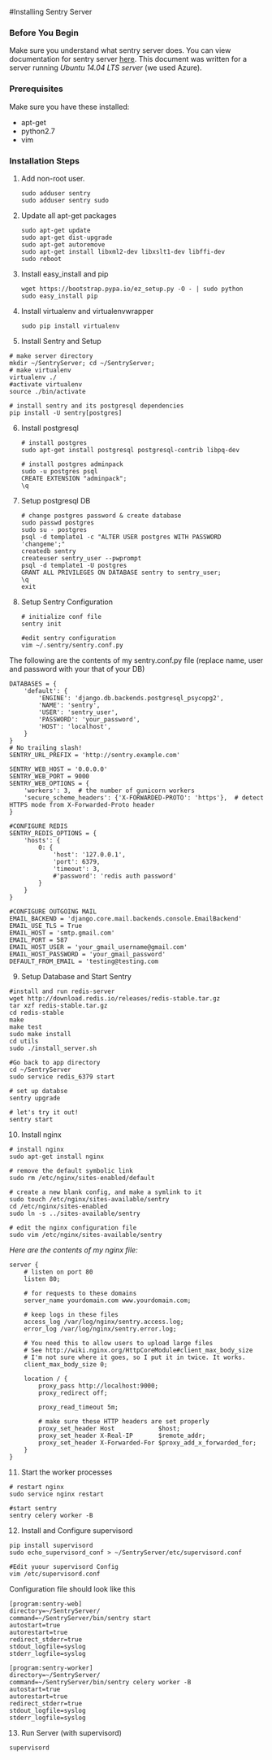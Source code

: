#Installing Sentry Server

### Before You Begin
Make sure you understand what sentry server does. You can view documentation for sentry server [here](https://sentry.readthedocs.org/). This document was written for a server running *Ubuntu 14.04 LTS server* (we used Azure).


### Prerequisites
Make sure you have these installed:
* apt-get
* python2.7
* vim



### Installation Steps
1. Add non-root user. 
	```
	sudo adduser sentry
	sudo adduser sentry sudo
	```

2. Update all apt-get packages
	```
	sudo apt-get update
	sudo apt-get dist-upgrade
	sudo apt-get autoremove
	sudo apt-get install libxml2-dev libxslt1-dev libffi-dev
	sudo reboot
	```

3. Install easy_install and pip
	```
	wget https://bootstrap.pypa.io/ez_setup.py -O - | sudo python
	sudo easy_install pip
	```

4. Install virtualenv and virtualenvwrapper
	```
	sudo pip install virtualenv
	```

5. Install Sentry and Setup
```
# make server directory
mkdir ~/SentryServer; cd ~/SentryServer;
# make virtualenv
virtualenv ./
#activate virtualenv
source ./bin/activate

# install sentry and its postgresql dependencies
pip install -U sentry[postgres]
```

6. Install postgresql
	```
	# install postgres
	sudo apt-get install postgresql postgresql-contrib libpq-dev
	
	# install postgres adminpack
	sudo -u postgres psql
	CREATE EXTENSION "adminpack";
	\q
	```

7. Setup postgresql DB
	```
	# change postgres password & create database
	sudo passwd postgres
	sudo su - postgres
	psql -d template1 -c "ALTER USER postgres WITH PASSWORD 'changeme';"
	createdb sentry
	createuser sentry_user --pwprompt
	psql -d template1 -U postgres
	GRANT ALL PRIVILEGES ON DATABASE sentry to sentry_user;
	\q
	exit
	```

8. Setup Sentry Configuration
	```
	# initialize conf file
	sentry init
	
	#edit sentry configuration
	vim ~/.sentry/sentry.conf.py
	```

The following are the contents of my sentry.conf.py file (replace name, user and password with your that of your DB)

```
DATABASES = {
    'default': {
        'ENGINE': 'django.db.backends.postgresql_psycopg2',
        'NAME': 'sentry',
        'USER': 'sentry_user',
        'PASSWORD': 'your_password',
        'HOST': 'localhost',
    }
}
# No trailing slash!
SENTRY_URL_PREFIX = 'http://sentry.example.com'

SENTRY_WEB_HOST = '0.0.0.0'
SENTRY_WEB_PORT = 9000
SENTRY_WEB_OPTIONS = {
    'workers': 3,  # the number of gunicorn workers
    'secure_scheme_headers': {'X-FORWARDED-PROTO': 'https'},  # detect HTTPS mode from X-Forwarded-Proto header
}

#CONFIGURE REDIS
SENTRY_REDIS_OPTIONS = {
    'hosts': {
        0: {
            'host': '127.0.0.1',
            'port': 6379,
            'timeout': 3,
            #'password': 'redis auth password'
        }
    }
}

#CONFIGURE OUTGOING MAIL
EMAIL_BACKEND = 'django.core.mail.backends.console.EmailBackend' 
EMAIL_USE_TLS = True 
EMAIL_HOST = 'smtp.gmail.com' 
EMAIL_PORT = 587 
EMAIL_HOST_USER = 'your_gmail_username@gmail.com' 
EMAIL_HOST_PASSWORD = 'your_gmail_password' 
DEFAULT_FROM_EMAIL = 'testing@testing.com
```

9. Setup Database and Start Sentry
```
#install and run redis-server
wget http://download.redis.io/releases/redis-stable.tar.gz
tar xzf redis-stable.tar.gz
cd redis-stable
make
make test
sudo make install
cd utils
sudo ./install_server.sh

#Go back to app directory
cd ~/SentryServer
sudo service redis_6379 start

# set up databse
sentry upgrade

# let's try it out!
sentry start
```

10. Install nginx

```
# install nginx
sudo apt-get install nginx

# remove the default symbolic link
sudo rm /etc/nginx/sites-enabled/default

# create a new blank config, and make a symlink to it
sudo touch /etc/nginx/sites-available/sentry
cd /etc/nginx/sites-enabled
sudo ln -s ../sites-available/sentry

# edit the nginx configuration file
sudo vim /etc/nginx/sites-available/sentry
```
*Here are the contents of my nginx file:*
```
server {
    # listen on port 80
    listen 80;

    # for requests to these domains
    server_name yourdomain.com www.yourdomain.com;

    # keep logs in these files
    access_log /var/log/nginx/sentry.access.log;
    error_log /var/log/nginx/sentry.error.log;

    # You need this to allow users to upload large files
    # See http://wiki.nginx.org/HttpCoreModule#client_max_body_size
    # I'm not sure where it goes, so I put it in twice. It works.
    client_max_body_size 0;

    location / {
        proxy_pass http://localhost:9000;
        proxy_redirect off;

        proxy_read_timeout 5m;

        # make sure these HTTP headers are set properly
        proxy_set_header Host            $host;
        proxy_set_header X-Real-IP       $remote_addr;
        proxy_set_header X-Forwarded-For $proxy_add_x_forwarded_for;
    }
}
```

11. Start the worker processes
```
# restart nginx
sudo service nginx restart

#start sentry
sentry celery worker -B
```

12. Install and Configure supervisord
```
pip install supervisord
sudo echo_supervisord_conf > ~/SentryServer/etc/supervisord.conf

#Edit yuour supervisord Config
vim /etc/supervisord.conf
```

Configuration file should look like this
```
[program:sentry-web]
directory=~/SentryServer/
command=~/SentryServer/bin/sentry start
autostart=true
autorestart=true
redirect_stderr=true
stdout_logfile=syslog
stderr_logfile=syslog

[program:sentry-worker]
directory=~/SentryServer/
command=~/SentryServer/bin/sentry celery worker -B
autostart=true
autorestart=true
redirect_stderr=true
stdout_logfile=syslog
stderr_logfile=syslog
```

13. Run Server (with supervisord) 
```
supervisord
```
